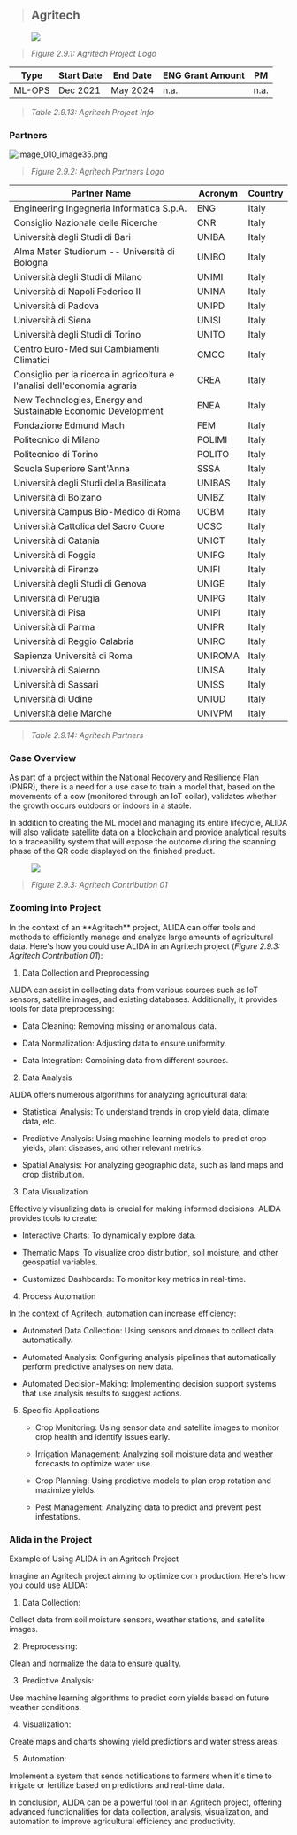 
> ## Agritech

<figure>
<img src="Agritech/image_009_image34.png" style="max-width:30%; height: auto;"/>
</figure>


> *Figure 2.9.1: Agritech Project Logo*

| **Type** | **Start Date** | **End Date** | **ENG Grant Amount**  | **PM**|
| --- | --- | --- | --- | --- |
| ML-OPS |       Dec 2021 |   May 2024 |           n.a. |           n.a. |

> *Table 2.9.13: Agritech Project Info*

### Partners

![image_010_image35.png](Agritech/image_010_image35.png)


> *Figure 2.9.2: Agritech Partners Logo*


| **Partner Name**                           | **Acronym** | **Country**   |
| --- | --- | --- | 
| Engineering Ingegneria Informatica S.p.A.    | ENG         | Italy       |
| Consiglio Nazionale delle Ricerche          | CNR         | Italy       |
| Università degli Studi di Bari              | UNIBA       | Italy       |
| Alma Mater Studiorum -- Università di Bologna      | UNIBO       | Italy       |
| Università degli Studi di Milano            | UNIMI       | Italy       |
| Università di Napoli Federico II            | UNINA       | Italy       |
| Università di Padova                        | UNIPD       | Italy       |
| Università di Siena                         | UNISI       | Italy       |
| Università degli Studi di Torino            | UNITO       | Italy       |
| Centro Euro-Med sui Cambiamenti Climatici   | CMCC        | Italy       |
| Consiglio per la ricerca in agricoltura e l'analisi dell'economia agraria    | CREA        | Italy       |
| New Technologies, Energy and Sustainable Economic Development                | ENEA        | Italy       |
| Fondazione Edmund Mach                      | FEM         | Italy       |
| Politecnico di Milano                       | POLIMI      | Italy       |
| Politecnico di Torino                       | POLITO      | Italy       |
| Scuola Superiore Sant'Anna                  | SSSA        | Italy       |
| Università degli Studi della Basilicata     | UNIBAS      | Italy       |
| Università di Bolzano                       | UNIBZ       | Italy       |
| Università Campus Bio-Medico di Roma        | UCBM        | Italy       |
| Università Cattolica del Sacro Cuore        | UCSC        | Italy       |
| Università di Catania                       | UNICT       | Italy       |
| Università di Foggia                        | UNIFG       | Italy       |
| Università di Firenze                       | UNIFI       | Italy       |
| Università degli Studi di Genova            | UNIGE       | Italy       |
| Università di Perugia                       | UNIPG       | Italy       |
| Università di Pisa                          | UNIPI       | Italy       |
| Università di Parma                         | UNIPR       | Italy       |
| Università di Reggio Calabria               | UNIRC       | Italy       |
| Sapienza Università di Roma                 | UNIROMA     | Italy       |
| Università di Salerno                       | UNISA       | Italy       |
| Università di Sassari                       | UNISS       | Italy       |
| Università di Udine                         | UNIUD       | Italy       |
| Università delle Marche                     | UNIVPM      | Italy       |

> *Table 2.9.14: Agritech Partners*

### Case Overview

As part of a project within the National Recovery and Resilience Plan
(PNRR), there is a need for a use case to train a model that, based on
the movements of a cow (monitored through an IoT collar), validates
whether the growth occurs outdoors or indoors in a stable.

In addition to creating the ML model and managing its entire lifecycle,
ALIDA will also validate satellite data on a blockchain and provide
analytical results to a traceability system that will expose the outcome
during the scanning phase of the QR code displayed on the finished
product.

<figure>
<img src="Agritech/image_011_image36.jpg" style="max-width: 75%; height: auto;"/>
</figure>

> *Figure 2.9.3: Agritech Contribution 01*

### Zooming into Project

In the context of an \*\*Agritech\*\* project, ALIDA can offer tools and
methods to efficiently manage and analyze large amounts of agricultural
data. Here's how you could use ALIDA in an Agritech project (*Figure
2.9.3: Agritech Contribution 01*):

1.  Data Collection and Preprocessing

ALIDA can assist in collecting data from various sources such as IoT
sensors, satellite images, and existing databases. Additionally, it
provides tools for data preprocessing:

- Data Cleaning: Removing missing or anomalous data.

- Data Normalization: Adjusting data to ensure uniformity.

- Data Integration: Combining data from different sources.

2.  Data Analysis

ALIDA offers numerous algorithms for analyzing agricultural data:

- Statistical Analysis: To understand trends in crop yield data, climate
  data, etc.

- Predictive Analysis: Using machine learning models to predict crop
  yields, plant diseases, and other relevant metrics.

- Spatial Analysis: For analyzing geographic data, such as land maps and
  crop distribution.

3.  Data Visualization

Effectively visualizing data is crucial for making informed decisions.
ALIDA provides tools to create:

- Interactive Charts: To dynamically explore data.

- Thematic Maps: To visualize crop distribution, soil moisture, and
  other geospatial variables.

- Customized Dashboards: To monitor key metrics in real-time.

4.  Process Automation

In the context of Agritech, automation can increase efficiency:

- Automated Data Collection: Using sensors and drones to collect data
  automatically.

- Automated Analysis: Configuring analysis pipelines that automatically
  perform predictive analyses on new data.

- Automated Decision-Making: Implementing decision support systems that
  use analysis results to suggest actions.

5.  Specific Applications

    - Crop Monitoring: Using sensor data and satellite images to monitor
      crop health and identify issues early.

    - Irrigation Management: Analyzing soil moisture data and weather
      forecasts to optimize water use.

    - Crop Planning: Using predictive models to plan crop rotation and
      maximize yields.

    - Pest Management: Analyzing data to predict and prevent pest
      infestations.

### Alida in the Project

Example of Using ALIDA in an Agritech Project

Imagine an Agritech project aiming to optimize corn production. Here's
how you could use ALIDA:

1.  Data Collection:

Collect data from soil moisture sensors, weather stations, and
satellite images.

2.  Preprocessing:

Clean and normalize the data to ensure quality.

3.  Predictive Analysis:

Use machine learning algorithms to predict corn yields based on future
weather conditions.

4.  Visualization:

Create maps and charts showing yield predictions and water stress
areas.

5.  Automation:

Implement a system that sends notifications to farmers when it's time
to irrigate or fertilize based on predictions and real-time data.

In conclusion, ALIDA can be a powerful tool in an Agritech project,
offering advanced functionalities for data collection, analysis,
visualization, and automation to improve agricultural efficiency and
productivity.
